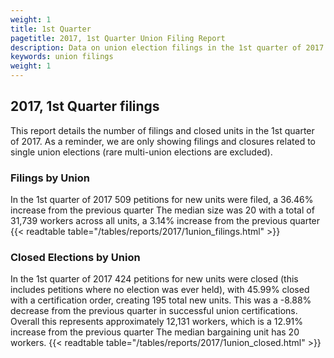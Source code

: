 ```yaml
---
weight: 1
title: 1st Quarter
pagetitle: 2017, 1st Quarter Union Filing Report
description: Data on union election filings in the 1st quarter of 2017
keywords: union filings
weight: 1
---
```


## 2017, 1st Quarter filings

This report details the number of filings and closed units in the 1st quarter of 2017. As a reminder, we are only showing filings and closures related to single union elections (rare multi-union elections are excluded).

### Filings by Union
In the 1st quarter of 2017 509 petitions for new units were filed, a 36.46% increase from the previous quarter The median size was 20 with a total of 31,739 workers across all units, a 3.14% increase from the previous quarter
{{< readtable table="/tables/reports/2017/1union_filings.html" >}}

### Closed Elections by Union
In the 1st quarter of 2017 424 petitions for new units were closed (this includes petitions where no election was ever held), with 45.99% closed with a certification order, creating 195 total new units. This was a -8.88% decrease from the previous quarter in successful union certifications. Overall this represents approximately 12,131 workers, which is a 12.91% increase from the previous quarter The median bargaining unit has 20 workers.
{{< readtable table="/tables/reports/2017/1union_closed.html" >}}
